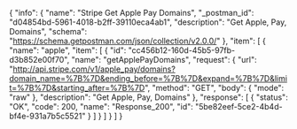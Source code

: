 {
  "info": {
    "name": "Stripe Get Apple Pay Domains",
    "_postman_id": "d04854bd-5961-4018-b2ff-39110eca4ab1",
    "description": "Get Apple, Pay, Domains",
    "schema": "https://schema.getpostman.com/json/collection/v2.0.0/"
  },
  "item": [
    {
      "name": "apple",
      "item": [
        {
          "id": "cc456b12-160d-45b5-97fb-d3b852e00f70",
          "name": "getApplePayDomains",
          "request": {
            "url": "http://api.stripe.com/v1/apple_pay/domains?domain_name=%7B%7D&ending_before=%7B%7D&expand=%7B%7D&limit=%7B%7D&starting_after=%7B%7D",
            "method": "GET",
            "body": {
              "mode": "raw"
            },
            "description": "Get Apple, Pay, Domains"
          },
          "response": [
            {
              "status": "OK",
              "code": 200,
              "name": "Response_200",
              "id": "5be82eef-5ce2-4b4d-bf4e-931a7b5c5521"
            }
          ]
        }
      ]
    }
  ]
}